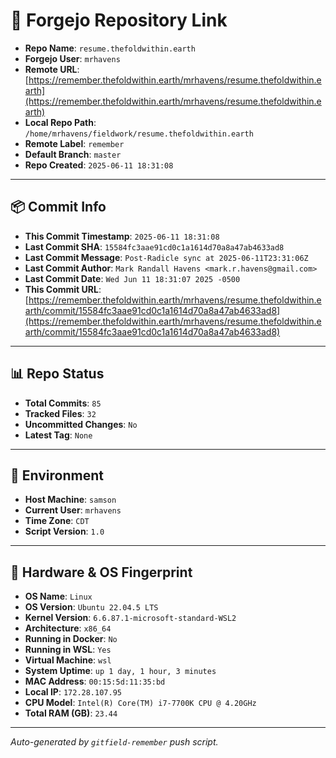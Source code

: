 # 🔗 Forgejo Repository Link

- **Repo Name**: `resume.thefoldwithin.earth`
- **Forgejo User**: `mrhavens`
- **Remote URL**: [https://remember.thefoldwithin.earth/mrhavens/resume.thefoldwithin.earth](https://remember.thefoldwithin.earth/mrhavens/resume.thefoldwithin.earth)
- **Local Repo Path**: `/home/mrhavens/fieldwork/resume.thefoldwithin.earth`
- **Remote Label**: `remember`
- **Default Branch**: `master`
- **Repo Created**: `2025-06-11 18:31:08`

---

## 📦 Commit Info

- **This Commit Timestamp**: `2025-06-11 18:31:08`
- **Last Commit SHA**: `15584fc3aae91cd0c1a1614d70a8a47ab4633ad8`
- **Last Commit Message**: `Post-Radicle sync at 2025-06-11T23:31:06Z`
- **Last Commit Author**: `Mark Randall Havens <mark.r.havens@gmail.com>`
- **Last Commit Date**: `Wed Jun 11 18:31:07 2025 -0500`
- **This Commit URL**: [https://remember.thefoldwithin.earth/mrhavens/resume.thefoldwithin.earth/commit/15584fc3aae91cd0c1a1614d70a8a47ab4633ad8](https://remember.thefoldwithin.earth/mrhavens/resume.thefoldwithin.earth/commit/15584fc3aae91cd0c1a1614d70a8a47ab4633ad8)

---

## 📊 Repo Status

- **Total Commits**: `85`
- **Tracked Files**: `32`
- **Uncommitted Changes**: `No`
- **Latest Tag**: `None`

---

## 🧭 Environment

- **Host Machine**: `samson`
- **Current User**: `mrhavens`
- **Time Zone**: `CDT`
- **Script Version**: `1.0`

---

## 🧬 Hardware & OS Fingerprint

- **OS Name**: `Linux`
- **OS Version**: `Ubuntu 22.04.5 LTS`
- **Kernel Version**: `6.6.87.1-microsoft-standard-WSL2`
- **Architecture**: `x86_64`
- **Running in Docker**: `No`
- **Running in WSL**: `Yes`
- **Virtual Machine**: `wsl`
- **System Uptime**: `up 1 day, 1 hour, 3 minutes`
- **MAC Address**: `00:15:5d:11:35:bd`
- **Local IP**: `172.28.107.95`
- **CPU Model**: `Intel(R) Core(TM) i7-7700K CPU @ 4.20GHz`
- **Total RAM (GB)**: `23.44`

---

_Auto-generated by `gitfield-remember` push script._

